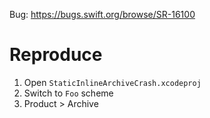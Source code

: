 Bug: https://bugs.swift.org/browse/SR-16100

# Reproduce

1. Open `StaticInlineArchiveCrash.xcodeproj`
2. Switch to `Foo` scheme
3. Product > Archive
